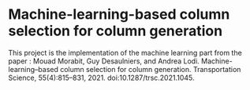 # Machine-learning-based column selection for column generation
This project is the implementation of the machine learning part from the paper :
Mouad Morabit, Guy Desaulniers, and  Andrea  Lodi. Machine-learning–based column selection for column generation. Transportation Science, 55(4):815–831,  2021. doi:10.1287/trsc.2021.1045.
